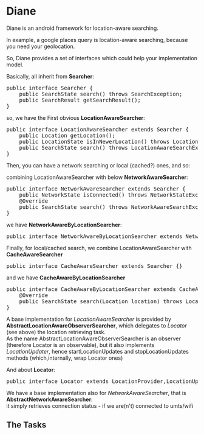 # Diane

Diane is an android framework for location-aware searching.

In example, a google places query is location-aware searching, because you need your geolocation.

So, Diane provides a set of interfaces which could help your implementation model.

Basically, all inherit from __Searcher__:
<pre>
public interface Searcher<SearchState,SearchResult> {
	public SearchState search() throws SearchException;
	public SearchResult getSearchResult();
}
</pre>

so, we have the First obvious __LocationAwareSearcher__:

<pre>
public interface LocationAwareSearcher<SearchState, SearchResult, LocationState> extends Searcher<SearchState,SearchResult> {
	public Location getLocation();
	public LocationState isInNewerLocation() throws LocationNotNewerStateException, LocationStateException;
	public SearchState search() throws LocationAwareSearchException, SearchException;
}
</pre> 
  

Then, you can have a network searching or local (cached?) ones, and so:

combining LocationAwareSearcher with below __NetworkAwareSearcher__:
<pre>
public interface NetworkAwareSearcher<SearchState, SearchResult, NetworkState> extends Searcher<SearchState,SearchResult> {
	public NetworkState isConnected() throws NetworkStateException;
	@Override
	public SearchState search() throws NetworkAwareSearchException, SearchException;
}
</pre>
we have __NetworkAwareByLocationSearcher__:
<pre>
public interface NetworkAwareByLocationSearcher<SearchState, SearchResult, NetworkState> extends NetworkAwareSearcher<SearchState, SearchResult, NetworkState>, ByLocationSearcher<SearchState, SearchResult> {}
</pre>

Finally, for local/cached search, we combine LocationAwareSearcher with __CacheAwareSearcher__
<pre>
public interface CacheAwareSearcher<SearchState, SearchResult> extends Searcher<SearchState, SearchResult> {}
</pre>

and we have __CacheAwareByLocationSearcher__
<pre>
public interface CacheAwareByLocationSearcher<SearchState, SearchResult> extends CacheAwareSearcher<SearchState, SearchResult>,	ByLocationSearcher<SearchState, SearchResult> {
	@Override
	public SearchState search(Location location) throws LocationNullException;			
}
</pre>

  
    
A base implementation for _LocationAwareSearcher_ is provided by __AbstractLocationAwareObserverSearcher__, which delegates to _Locator_ (see above) the location retrieving task.  
As the name AbstractLocationAwareObserverSearcher is an observer (therefore Locator is an observable), but it also implements _LocationUpdater_, hence startLocationUpdates and stopLocationUpdates methods (which,internally, wrap Locator ones)

And about __Locator__:
<pre>
public interface Locator extends LocationProvider,LocationUpdater,LocationObservable{}
</pre> 
  
  
We have a base implementation also for _NetworkAwareSearcher_, that is __AbstractNetworkAwareSearcher__:  
it simply retrieves connection status - if we are(n't) connected to umts/wifi
  
  
  
## The Tasks

